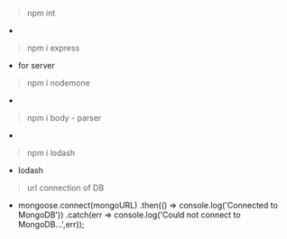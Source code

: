 > npm int 
- 

> npm i express
- for server

> npm i nodemone
- 

> npm i body - parser
- 
> npm i lodash
- lodash

> url connection of DB
- mongoose.connect(mongoURL)
.then(() => console.log('Connected to MongoDB'))
.catch(err => console.log('Could not connect to MongoDB...',err));


